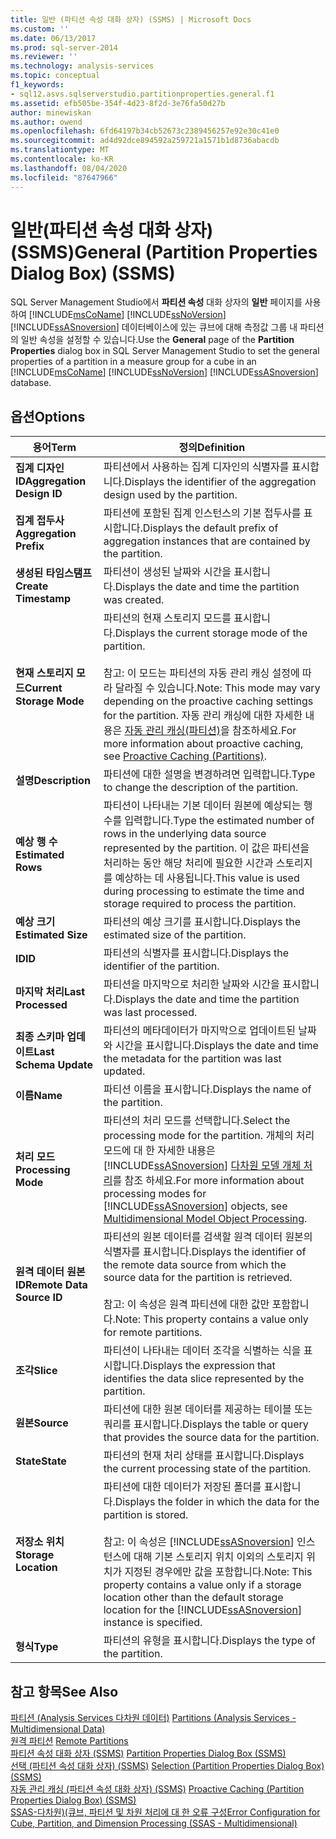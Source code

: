 ```yaml
---
title: 일반 (파티션 속성 대화 상자) (SSMS) | Microsoft Docs
ms.custom: ''
ms.date: 06/13/2017
ms.prod: sql-server-2014
ms.reviewer: ''
ms.technology: analysis-services
ms.topic: conceptual
f1_keywords:
- sql12.asvs.sqlserverstudio.partitionproperties.general.f1
ms.assetid: efb505be-354f-4d23-8f2d-3e76fa50d27b
author: minewiskan
ms.author: owend
ms.openlocfilehash: 6fd64197b34cb52673c2389456257e92e30c41e0
ms.sourcegitcommit: ad4d92dce894592a259721a1571b1d8736abacdb
ms.translationtype: MT
ms.contentlocale: ko-KR
ms.lasthandoff: 08/04/2020
ms.locfileid: "87647966"
---
```

# <a name="general-partition-properties-dialog-box-ssms"></a><span data-ttu-id="c802d-102">일반(파티션 속성 대화 상자)(SSMS)</span><span class="sxs-lookup"><span data-stu-id="c802d-102">General (Partition Properties Dialog Box) (SSMS)</span></span>
  <span data-ttu-id="c802d-103">SQL Server Management Studio에서 **파티션 속성** 대화 상자의 **일반** 페이지를 사용하여 [!INCLUDE[msCoName](../includes/msconame-md.md)] [!INCLUDE[ssNoVersion](../includes/ssnoversion-md.md)] [!INCLUDE[ssASnoversion](../includes/ssasnoversion-md.md)] 데이터베이스에 있는 큐브에 대해 측정값 그룹 내 파티션의 일반 속성을 설정할 수 있습니다.</span><span class="sxs-lookup"><span data-stu-id="c802d-103">Use the **General** page of the **Partition Properties** dialog box in SQL Server Management Studio to set the general properties of a partition in a measure group for a cube in an [!INCLUDE[msCoName](../includes/msconame-md.md)] [!INCLUDE[ssNoVersion](../includes/ssnoversion-md.md)] [!INCLUDE[ssASnoversion](../includes/ssasnoversion-md.md)] database.</span></span>  
  
## <a name="options"></a><span data-ttu-id="c802d-104">옵션</span><span class="sxs-lookup"><span data-stu-id="c802d-104">Options</span></span>  
  
|<span data-ttu-id="c802d-105">용어</span><span class="sxs-lookup"><span data-stu-id="c802d-105">Term</span></span>|<span data-ttu-id="c802d-106">정의</span><span class="sxs-lookup"><span data-stu-id="c802d-106">Definition</span></span>|  
|----------|----------------|  
|<span data-ttu-id="c802d-107">**집계 디자인 ID**</span><span class="sxs-lookup"><span data-stu-id="c802d-107">**Aggregation Design ID**</span></span>|<span data-ttu-id="c802d-108">파티션에서 사용하는 집계 디자인의 식별자를 표시합니다.</span><span class="sxs-lookup"><span data-stu-id="c802d-108">Displays the identifier of the aggregation design used by the partition.</span></span>|  
|<span data-ttu-id="c802d-109">**집계 접두사**</span><span class="sxs-lookup"><span data-stu-id="c802d-109">**Aggregation Prefix**</span></span>|<span data-ttu-id="c802d-110">파티션에 포함된 집계 인스턴스의 기본 접두사를 표시합니다.</span><span class="sxs-lookup"><span data-stu-id="c802d-110">Displays the default prefix of aggregation instances that are contained by the partition.</span></span>|  
|<span data-ttu-id="c802d-111">**생성된 타임스탬프**</span><span class="sxs-lookup"><span data-stu-id="c802d-111">**Create Timestamp**</span></span>|<span data-ttu-id="c802d-112">파티션이 생성된 날짜와 시간을 표시합니다.</span><span class="sxs-lookup"><span data-stu-id="c802d-112">Displays the date and time the partition was created.</span></span>|  
|<span data-ttu-id="c802d-113">**현재 스토리지 모드**</span><span class="sxs-lookup"><span data-stu-id="c802d-113">**Current Storage Mode**</span></span>|<span data-ttu-id="c802d-114">파티션의 현재 스토리지 모드를 표시합니다.</span><span class="sxs-lookup"><span data-stu-id="c802d-114">Displays the current storage mode of the partition.</span></span><br /><br /> <span data-ttu-id="c802d-115">참고: 이 모드는 파티션의 자동 관리 캐싱 설정에 따라 달라질 수 있습니다.</span><span class="sxs-lookup"><span data-stu-id="c802d-115">Note: This mode may vary depending on the proactive caching settings for the partition.</span></span> <span data-ttu-id="c802d-116">자동 관리 캐싱에 대한 자세한 내용은 [자동 관리 캐싱&#40;파티션&#41;](multidimensional-models-olap-logical-cube-objects/partitions-proactive-caching.md)을 참조하세요.</span><span class="sxs-lookup"><span data-stu-id="c802d-116">For more information about proactive caching, see [Proactive Caching &#40;Partitions&#41;](multidimensional-models-olap-logical-cube-objects/partitions-proactive-caching.md).</span></span>|  
|<span data-ttu-id="c802d-117">**설명**</span><span class="sxs-lookup"><span data-stu-id="c802d-117">**Description**</span></span>|<span data-ttu-id="c802d-118">파티션에 대한 설명을 변경하려면 입력합니다.</span><span class="sxs-lookup"><span data-stu-id="c802d-118">Type to change the description of the partition.</span></span>|  
|<span data-ttu-id="c802d-119">**예상 행 수**</span><span class="sxs-lookup"><span data-stu-id="c802d-119">**Estimated Rows**</span></span>|<span data-ttu-id="c802d-120">파티션이 나타내는 기본 데이터 원본에 예상되는 행 수를 입력합니다.</span><span class="sxs-lookup"><span data-stu-id="c802d-120">Type the estimated number of rows in the underlying data source represented by the partition.</span></span> <span data-ttu-id="c802d-121">이 값은 파티션을 처리하는 동안 해당 처리에 필요한 시간과 스토리지를 예상하는 데 사용됩니다.</span><span class="sxs-lookup"><span data-stu-id="c802d-121">This value is used during processing to estimate the time and storage required to process the partition.</span></span>|  
|<span data-ttu-id="c802d-122">**예상 크기**</span><span class="sxs-lookup"><span data-stu-id="c802d-122">**Estimated Size**</span></span>|<span data-ttu-id="c802d-123">파티션의 예상 크기를 표시합니다.</span><span class="sxs-lookup"><span data-stu-id="c802d-123">Displays the estimated size of the partition.</span></span>|  
|<span data-ttu-id="c802d-124">**ID**</span><span class="sxs-lookup"><span data-stu-id="c802d-124">**ID**</span></span>|<span data-ttu-id="c802d-125">파티션의 식별자를 표시합니다.</span><span class="sxs-lookup"><span data-stu-id="c802d-125">Displays the identifier of the partition.</span></span>|  
|<span data-ttu-id="c802d-126">**마지막 처리**</span><span class="sxs-lookup"><span data-stu-id="c802d-126">**Last Processed**</span></span>|<span data-ttu-id="c802d-127">파티션을 마지막으로 처리한 날짜와 시간을 표시합니다.</span><span class="sxs-lookup"><span data-stu-id="c802d-127">Displays the date and time the partition was last processed.</span></span>|  
|<span data-ttu-id="c802d-128">**최종 스키마 업데이트**</span><span class="sxs-lookup"><span data-stu-id="c802d-128">**Last Schema Update**</span></span>|<span data-ttu-id="c802d-129">파티션의 메타데이터가 마지막으로 업데이트된 날짜와 시간을 표시합니다.</span><span class="sxs-lookup"><span data-stu-id="c802d-129">Displays the date and time the metadata for the partition was last updated.</span></span>|  
|<span data-ttu-id="c802d-130">**이름**</span><span class="sxs-lookup"><span data-stu-id="c802d-130">**Name**</span></span>|<span data-ttu-id="c802d-131">파티션 이름을 표시합니다.</span><span class="sxs-lookup"><span data-stu-id="c802d-131">Displays the name of the partition.</span></span>|  
|<span data-ttu-id="c802d-132">**처리 모드**</span><span class="sxs-lookup"><span data-stu-id="c802d-132">**Processing Mode**</span></span>|<span data-ttu-id="c802d-133">파티션의 처리 모드를 선택합니다.</span><span class="sxs-lookup"><span data-stu-id="c802d-133">Select the processing mode for the partition.</span></span> <span data-ttu-id="c802d-134">개체의 처리 모드에 대 한 자세한 내용은 [!INCLUDE[ssASnoversion](../includes/ssasnoversion-md.md)] [다차원 모델 개체 처리](multidimensional-models/processing-a-multidimensional-model-analysis-services.md)를 참조 하세요.</span><span class="sxs-lookup"><span data-stu-id="c802d-134">For more information about processing modes for [!INCLUDE[ssASnoversion](../includes/ssasnoversion-md.md)] objects, see [Multidimensional Model Object Processing](multidimensional-models/processing-a-multidimensional-model-analysis-services.md).</span></span>|  
|<span data-ttu-id="c802d-135">**원격 데이터 원본 ID**</span><span class="sxs-lookup"><span data-stu-id="c802d-135">**Remote Data Source ID**</span></span>|<span data-ttu-id="c802d-136">파티션의 원본 데이터를 검색할 원격 데이터 원본의 식별자를 표시합니다.</span><span class="sxs-lookup"><span data-stu-id="c802d-136">Displays the identifier of the remote data source from which the source data for the partition is retrieved.</span></span><br /><br /> <span data-ttu-id="c802d-137">참고: 이 속성은 원격 파티션에 대한 값만 포함합니다.</span><span class="sxs-lookup"><span data-stu-id="c802d-137">Note: This property contains a value only for remote partitions.</span></span>|  
|<span data-ttu-id="c802d-138">**조각**</span><span class="sxs-lookup"><span data-stu-id="c802d-138">**Slice**</span></span>|<span data-ttu-id="c802d-139">파티션이 나타내는 데이터 조각을 식별하는 식을 표시합니다.</span><span class="sxs-lookup"><span data-stu-id="c802d-139">Displays the expression that identifies the data slice represented by the partition.</span></span>|  
|<span data-ttu-id="c802d-140">**원본**</span><span class="sxs-lookup"><span data-stu-id="c802d-140">**Source**</span></span>|<span data-ttu-id="c802d-141">파티션에 대한 원본 데이터를 제공하는 테이블 또는 쿼리를 표시합니다.</span><span class="sxs-lookup"><span data-stu-id="c802d-141">Displays the table or query that provides the source data for the partition.</span></span>|  
|<span data-ttu-id="c802d-142">**State**</span><span class="sxs-lookup"><span data-stu-id="c802d-142">**State**</span></span>|<span data-ttu-id="c802d-143">파티션의 현재 처리 상태를 표시합니다.</span><span class="sxs-lookup"><span data-stu-id="c802d-143">Displays the current processing state of the partition.</span></span>|  
|<span data-ttu-id="c802d-144">**저장소 위치**</span><span class="sxs-lookup"><span data-stu-id="c802d-144">**Storage Location**</span></span>|<span data-ttu-id="c802d-145">파티션에 대한 데이터가 저장된 폴더를 표시합니다.</span><span class="sxs-lookup"><span data-stu-id="c802d-145">Displays the folder in which the data for the partition is stored.</span></span><br /><br /> <span data-ttu-id="c802d-146">참고: 이 속성은 [!INCLUDE[ssASnoversion](../includes/ssasnoversion-md.md)] 인스턴스에 대해 기본 스토리지 위치 이외의 스토리지 위치가 지정된 경우에만 값을 포함합니다.</span><span class="sxs-lookup"><span data-stu-id="c802d-146">Note: This property contains a value only if a storage location other than the default storage location for the [!INCLUDE[ssASnoversion](../includes/ssasnoversion-md.md)] instance is specified.</span></span>|  
|<span data-ttu-id="c802d-147">**형식**</span><span class="sxs-lookup"><span data-stu-id="c802d-147">**Type**</span></span>|<span data-ttu-id="c802d-148">파티션의 유형을 표시합니다.</span><span class="sxs-lookup"><span data-stu-id="c802d-148">Displays the type of the partition.</span></span>|  
  
## <a name="see-also"></a><span data-ttu-id="c802d-149">참고 항목</span><span class="sxs-lookup"><span data-stu-id="c802d-149">See Also</span></span>  
 <span data-ttu-id="c802d-150">[파티션 &#40;Analysis Services 다차원 데이터&#41;](multidimensional-models-olap-logical-cube-objects/partitions-analysis-services-multidimensional-data.md) </span><span class="sxs-lookup"><span data-stu-id="c802d-150">[Partitions &#40;Analysis Services - Multidimensional Data&#41;](multidimensional-models-olap-logical-cube-objects/partitions-analysis-services-multidimensional-data.md) </span></span>  
 <span data-ttu-id="c802d-151">[원격 파티션](multidimensional-models-olap-logical-cube-objects/partitions-remote-partitions.md) </span><span class="sxs-lookup"><span data-stu-id="c802d-151">[Remote Partitions](multidimensional-models-olap-logical-cube-objects/partitions-remote-partitions.md) </span></span>  
 <span data-ttu-id="c802d-152">[파티션 속성 대화 상자 &#40;SSMS&#41;](partition-properties-dialog-box-ssms.md) </span><span class="sxs-lookup"><span data-stu-id="c802d-152">[Partition Properties Dialog Box &#40;SSMS&#41;](partition-properties-dialog-box-ssms.md) </span></span>  
 <span data-ttu-id="c802d-153">[선택 &#40;파티션 속성 대화 상자&#41; &#40;SSMS&#41;](selection-partition-properties-dialog-box-ssms.md) </span><span class="sxs-lookup"><span data-stu-id="c802d-153">[Selection &#40;Partition Properties Dialog Box&#41; &#40;SSMS&#41;](selection-partition-properties-dialog-box-ssms.md) </span></span>  
 <span data-ttu-id="c802d-154">[자동 관리 캐싱 &#40;파티션 속성 대화 상자&#41; &#40;SSMS&#41;](proactive-caching-partition-properties-dialog-box-ssms.md) </span><span class="sxs-lookup"><span data-stu-id="c802d-154">[Proactive Caching &#40;Partition Properties Dialog Box&#41; &#40;SSMS&#41;](proactive-caching-partition-properties-dialog-box-ssms.md) </span></span>  
 [<span data-ttu-id="c802d-155">SSAS-다차원&#41;&#40;큐브, 파티션 및 차원 처리에 대 한 오류 구성</span><span class="sxs-lookup"><span data-stu-id="c802d-155">Error Configuration for Cube, Partition, and Dimension Processing &#40;SSAS - Multidimensional&#41;</span></span>](multidimensional-models/error-configuration-for-cube-partition-and-dimension-processing.md)  
  
  
